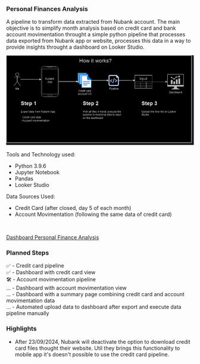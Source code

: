 ### Personal Finances Analysis

A pipeline to transform data extracted from Nubank account. The main objective is to simplify month analysis based on credit card and bank account movimentation throught a simple python pipeline that processes data exported from Nubank app or website, processes this data in a way to provide insights throught a dashboard on Looker Studio.

![Architecture](docs/architecture.png)

Tools and Technology used:
- Python 3.9.6
- Jupyter Notebook
- Pandas
- Looker Studio

Data Sources Used:
- Credit Card (after closed, day 5 of each month)
- Account Movimentation (following the same data of credit card)

<br/>

[Dashboard Personal Finance Analysis](https://lookerstudio.google.com/u/0/reporting/d22c0111-6404-48f1-9fd3-2f2e4926aa3f/page/WHs9D)


### Planned Steps
✅ - Credit card pipeline <br/>
✅ - Dashboard with credit card view <br/>
🛠️ - Account movimentation pipeline <br/>
... - Dashboard with account movimentation view <br/>
... - Dashboard with a summary page combining credit card and account movimentation data <br/>
... - Automated upload data to dashboard after export and execute data pipeline manually


### Highlights
- After 23/09/2024, Nubank will deactivate the option to download credit card files thought their website. Util they brings this functionality to mobile app it's doesn't possible to use the credit card pipeline.